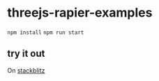 # threejs-rapier-examples

`npm install`
`npm run start`

## try it out

On [stackblitz](https://stackblitz.com/github/tamani-coding/threejs-rapier-examples)  